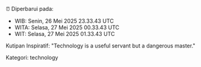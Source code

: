 ⏰ Diperbarui pada:
- WIB: Senin, 26 Mei 2025 23.33.43 UTC
- WITA: Selasa, 27 Mei 2025 00.33.43 UTC
- WIT: Selasa, 27 Mei 2025 01.33.43 UTC

Kutipan Inspiratif:
"Technology is a useful servant but a dangerous master."


Kategori: technology

